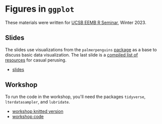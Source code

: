 # Figures in `ggplot`

These materials were written for [UCSB EEMB R Seminar](https://github.com/UCSB-RSeminar), Winter 2023.

## Slides

The slides use visualizations from the `palmerpenguins` [package](https://allisonhorst.github.io/palmerpenguins/) as a base to discuss basic data visualization. The last slide is a [compiled list of resources](https://an-bui.github.io/figures-in-ggplot/seminar-slides#/resources) for casual perusing.  

- [slides](https://an-bui.github.io/figures-in-ggplot/seminar-slides)

## Workshop
To run the code in the workshop, you'll need the packages `tidyverse`, `lterdatasampler`, and `lubridate`.

- [workshop knitted version](https://an-bui.github.io/figures-in-ggplot/ggplot-code-workshop)
- [workshop code](https://github.com/an-bui/figures-in-ggplot/blob/main/ggplot-code-workshop.Rmd)


